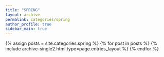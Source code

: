 ```yaml
---
title: "SPRING"
layout: archive
permalink: categories/spring
author_profile: true
sidebar_main: true
---
```



{% assign posts = site.categories.spring %}
{% for post in posts %} {% include archive-single2.html type=page.entries_layout %} {% endfor %}